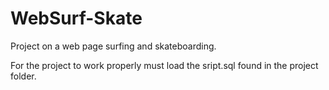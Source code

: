 # WebSurf-Skate
Project on a web page surfing and skateboarding.

For the project to work properly must load the sript.sql found in the project folder.


